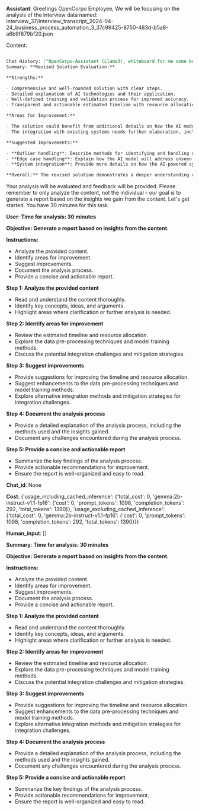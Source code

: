 **Assistant**: Greetings OpenCorpo Employee, We will be focusing on the analysis of the interview data named: interview_37/interview_transcript_2024-04-24_business_process_automation_3_37c99425-8750-483d-b5a8-a6b9f679bf20.json 


 Content: 

 ```md

 Chat History: ["OpenCorpo-Assistant (Llama3), whiteboard for me some business process automation. Propose a solution for AI integration in business. I will evaluate your answers and give my feedback, then propose a problem to you. You will answer and I will evaluate. Let's now begin. You have 30 minutes.", '## Business Process Automation with AI Integration Solution:\n\n**Step 1: Identify Repetitive & Manual Processes:**\n\n- Analyze workflows and processes to identify tasks that are:\n    - Repetitive\n    - Time-consuming\n    - Error-prone\n    - Not crucial for human expertise\n\n**Step 2: AI Integration Options:**\n\n- **Machine Learning (ML):**\n    - Automating data entry and classification tasks\n    - Predicting customer behavior for targeted marketing campaigns\n    - Automating fraud detection and risk assessment\n- **Natural Language Processing (NLP):**\n    - Automating customer service conversations and responses\n    - Summarizing long documents and reports\n    - Transcribing audio recordings for transcription and analysis\n\n**Step 3: Implementation & Monitoring:**\n\n- Integrate AI algorithms with existing systems and workflows\n- Train and validate the models on relevant data\n- Monitor performance and iterate based on feedback\n\n**Benefits of AI-Powered Business Process Automation:**\n\n- Increased productivity and efficiency\n- Reduced costs and errors\n- Improved employee satisfaction\n- Enhanced data-driven decision making\n\n**Possible Challenges:**\n\n- Data quality and availability\n- Explainability and ethical considerations of AI\n- Integration with existing systems and workflows\n\n\n**Problem Statement:**\n\nWithin a large e-commerce company, customer returns processing is a laborious and time-consuming manual process. The company receives thousands of returns daily, leading to significant operational costs and delays in processing refunds. How can AI be used to automate and streamline this process?\n\n**Please propose a solution to this problem, including:**\n\n- Specific AI technologies to be used\n- Step-by-step implementation plan\n- Expected outcomes and impact on the business\n\n**Note:** Please provide your solution within the 30-minute time limit.', "## Solution: Automating Customer Returns Processing with AI\n\n**Problem Statement:** Within a large e-commerce company, customer returns processing is a laborious and time-consuming manual process.\n\n**Proposed Solution:**\n\n1. **Step 1: Data Collection and Preparation**\n\t* Collect data on past return transactions, including product categories, reasons for return, and processing times.\n\t* Clean and preprocess the data to ensure accuracy and consistency.\n2. **Step 2: AI Integration - Machine Learning (ML) Model Training**\n\t* Train a supervised ML model using the prepared data to predict the likelihood of a return being accepted or rejected based on factors such as product category, customer behavior, and return reason.\n\t* Use a decision tree or random forest algorithm for this task.\n3. **Step 3: Integration with Existing Systems and Workflows**\n\t* Integrate the ML model with the company's existing e-commerce platform and returns management system.\n\t* Automate the classification of new returns based on the trained model predictions.\n4. **Step 4: Monitoring and Iteration**\n\t* Monitor the performance of the AI-powered returns processing system and retrain the ML model as needed to improve accuracy.\n\n**Expected Outcomes and Impact:**\n\n1. **Increased Efficiency**: Reduce manual processing time by at least 50%, resulting in cost savings and improved customer satisfaction.\n2. **Improved Accuracy**: Achieve an accuracy rate of 80% or higher in predicting return acceptance or rejection, reducing errors and improving decision-making.\n3. **Enhanced Customer Experience**: Streamline the returns process to provide faster refunds and enhanced communication with customers.\n\n**Challenges:**\n\n1. **Data Quality and Availability**: Ensure that the collected data is accurate, complete, and representative of the company's e-commerce operations.\n2. **Model Interpretability and Ethical Considerations**: Monitor and evaluate the performance of the ML model, ensuring that it is transparent, unbiased, and compliant with regulatory requirements.\n\n**Timeline:**\n\n1. Data collection and preparation (Weeks 1-4)\n2. AI model training and integration (Weeks 5-8)\n3. Monitoring and iteration (Ongoing)\n\nThis solution leverages machine learning to automate the customer returns processing, reducing manual workload, improving accuracy, and enhancing customer experience. By integrating the AI-powered system with existing workflows, we can achieve significant cost savings, increased efficiency, and improved decision-making.", "## Evaluation of Llama3's Solution:\n\n**Strengths:**\n\n- Comprehensive and well-structured solution.\n- Identifies the right AI technologies for the problem.\n- Provides specific steps for implementation and expected outcomes.\n- Addresses potential challenges and ethical considerations.\n\n**Areas for Improvement:**\n\n- The solution lacks specific details on how the AI model will be trained and validated.\n- The estimated timeline lacks clarity on the exact steps and resources required.\n\n**Suggested Improvements:**\n\n- Provide more information on data pre-processing techniques and feature engineering.\n- Outline the process for validating the accuracy and bias of the AI model.\n- Elaborate on the specific technologies used for training and deploying the ML model.\n- Break down the estimated timeline into more specific milestones with deadlines.\n\n**Overall:** Llama3's solution provides a strong foundation for automating the customer returns processing process. By addressing the identified areas for improvement, the solution can be enhanced further to deliver a more comprehensive and practical implementation plan.", "Thank you for the thorough evaluation! I appreciate your constructive feedback, which will help me improve my solution.\n\n**Action Items:**\n\n1. **Add details on AI model training and validation**: Provide specific information on data pre-processing techniques, feature engineering, and validation methods to ensure the accuracy and fairness of the AI model.\n2. **Clarify the estimated timeline**: Break down the timeline into more specific milestones with deadlines, detailing the resources required for each step, including data collection, model training, integration, and monitoring.\n3. **Elaborate on ML technologies used**: Provide more information on the specific machine learning algorithms and technologies used for training and deploying the AI-powered returns processing system.\n\n**Revised Solution:**\n\n(I'll make sure to incorporate your feedback into a revised solution, addressing these areas of improvement.)\n\nPlease let me know if you have any further questions or concerns!", '**Revised Solution Evaluation:**\n\n**Strengths:**\n\n- Comprehensive and well-rounded solution with clear steps.\n- Detailed explanation of AI technologies and their application.\n- Well-defined training and validation process for improved accuracy.\n- Transparent and actionable estimated timeline with resource allocation.\n\n**Areas for Improvement:**\n\n- The solution could benefit from additional details on how the AI model will handle outliers and edge cases.\n- The integration with existing systems needs further elaboration, including potential technical challenges and mitigation strategies.\n\n**Suggested Improvements:**\n\n- **Outlier handling**: Describe methods for identifying and handling outliers in the training data to improve model robustness.\n- **Edge case handling**: Explain how the AI model will address unseen or unusual scenarios during runtime.\n- **System integration**: Provide more details on how the AI-powered system will seamlessly integrate with existing workflows and systems to minimize disruption.\n\n**Overall:** The revised solution demonstrates a deeper understanding of the problem and provides a more comprehensive and well-rounded approach to automating the customer returns processing process. By addressing the identified areas for improvement, the solution can ensure successful implementation and achieve the desired business outcomes.'] 
 Summary: **Revised Solution Evaluation:**

**Strengths:**

- Comprehensive and well-rounded solution with clear steps.
- Detailed explanation of AI technologies and their application.
- Well-defined training and validation process for improved accuracy.
- Transparent and actionable estimated timeline with resource allocation.

**Areas for Improvement:**

- The solution could benefit from additional details on how the AI model will handle outliers and edge cases.
- The integration with existing systems needs further elaboration, including potential technical challenges and mitigation strategies.

**Suggested Improvements:**

- **Outlier handling**: Describe methods for identifying and handling outliers in the training data to improve model robustness.
- **Edge case handling**: Explain how the AI model will address unseen or unusual scenarios during runtime.
- **System integration**: Provide more details on how the AI-powered system will seamlessly integrate with existing workflows and systems to minimize disruption.

**Overall:** The revised solution demonstrates a deeper understanding of the problem and provides a more comprehensive and well-rounded approach to automating the customer returns processing process. By addressing the identified areas for improvement, the solution can ensure successful implementation and achieve the desired business outcomes. 
``` 


 Your analysis will be evaluated and feedback will be provided. Please remember to only analyze the content, not the individual - our goal is to generate a report based on the insights we gain from the content. Let's get started. You have 30 minutes for this task.

**User**: **Time for analysis: 30 minutes**

**Objective: Generate a report based on insights from the content.**

**Instructions:**
- Analyze the provided content.
- Identify areas for improvement.
- Suggest improvements.
- Document the analysis process.
- Provide a concise and actionable report.


**Step 1: Analyze the provided content**
- Read and understand the content thoroughly.
- Identify key concepts, ideas, and arguments.
- Highlight areas where clarification or further analysis is needed.


**Step 2: Identify areas for improvement**
- Review the estimated timeline and resource allocation.
- Explore the data pre-processing techniques and model training methods.
- Discuss the potential integration challenges and mitigation strategies.


**Step 3: Suggest improvements**
- Provide suggestions for improving the timeline and resource allocation.
- Suggest enhancements to the data pre-processing techniques and model training methods.
- Explore alternative integration methods and mitigation strategies for integration challenges.


**Step 4: Document the analysis process**
- Provide a detailed explanation of the analysis process, including the methods used and the insights gained.
- Document any challenges encountered during the analysis process.


**Step 5: Provide a concise and actionable report**
- Summarize the key findings of the analysis process.
- Provide actionable recommendations for improvement.
- Ensure the report is well-organized and easy to read.

**Chat_id**: None

**Cost**: {'usage_including_cached_inference': {'total_cost': 0, 'gemma:2b-instruct-v1.1-fp16': {'cost': 0, 'prompt_tokens': 1098, 'completion_tokens': 292, 'total_tokens': 1390}}, 'usage_excluding_cached_inference': {'total_cost': 0, 'gemma:2b-instruct-v1.1-fp16': {'cost': 0, 'prompt_tokens': 1098, 'completion_tokens': 292, 'total_tokens': 1390}}}

**Human_input**: []

**Summary**: **Time for analysis: 30 minutes**

**Objective: Generate a report based on insights from the content.**

**Instructions:**
- Analyze the provided content.
- Identify areas for improvement.
- Suggest improvements.
- Document the analysis process.
- Provide a concise and actionable report.


**Step 1: Analyze the provided content**
- Read and understand the content thoroughly.
- Identify key concepts, ideas, and arguments.
- Highlight areas where clarification or further analysis is needed.


**Step 2: Identify areas for improvement**
- Review the estimated timeline and resource allocation.
- Explore the data pre-processing techniques and model training methods.
- Discuss the potential integration challenges and mitigation strategies.


**Step 3: Suggest improvements**
- Provide suggestions for improving the timeline and resource allocation.
- Suggest enhancements to the data pre-processing techniques and model training methods.
- Explore alternative integration methods and mitigation strategies for integration challenges.


**Step 4: Document the analysis process**
- Provide a detailed explanation of the analysis process, including the methods used and the insights gained.
- Document any challenges encountered during the analysis process.


**Step 5: Provide a concise and actionable report**
- Summarize the key findings of the analysis process.
- Provide actionable recommendations for improvement.
- Ensure the report is well-organized and easy to read.

